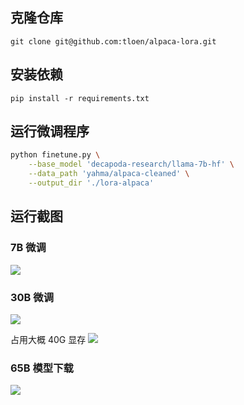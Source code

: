 ## 克隆仓库

`git clone git@github.com:tloen/alpaca-lora.git`

## 安装依赖

`pip install -r requirements.txt`

## 运行微调程序

``` bash
python finetune.py \
    --base_model 'decapoda-research/llama-7b-hf' \
    --data_path 'yahma/alpaca-cleaned' \
    --output_dir './lora-alpaca'
```

## 运行截图

### 7B 微调
![](../../../_resources/Alpaca-Lora/26b2e322bf10b83b5389366da8088236_MD5.png)

### 30B 微调
![](../../../_resources/Alpaca-Lora/412fb3a553a79d98ced6aab12e9b89e6_MD5.png)

占用大概 40G 显存
![](../../../_resources/Alpaca-Lora/d6294dc3b9950c177d2f08b6c6cfa649_MD5.png)

### 65B 模型下载

![](../../../_resources/Alpaca-Lora/a99388d05155189be1ee52a75a3ed707_MD5.png)




